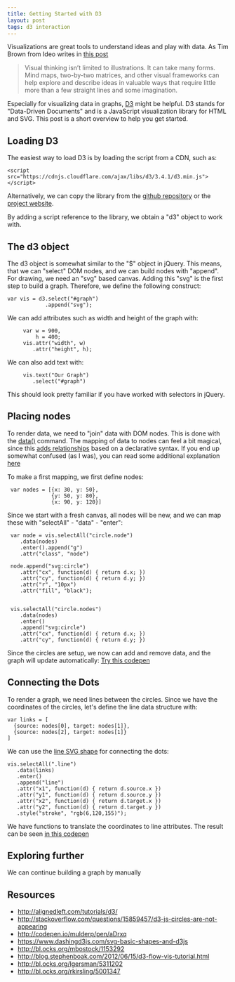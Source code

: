 ```yaml
---
title: Getting Started with D3
layout: post
tags: d3 interaction
---
```

Visualizations are great tools to understand ideas and play with data. As Tim Brown from Ideo writes in [this post](http://designthinking.ideo.com/?p=1294)

<blockquote lang="en"><p>Visual thinking isn’t limited to illustrations. It can take many forms. Mind maps, two-by-two matrices, and other visual frameworks can help explore and describe ideas in valuable ways that require little more than a few straight lines and some imagination.</p></blockquote>

Especially for visualizing data in graphs, [D3](http://d3js.org/) might be helpful. D3 stands for "Data-Driven Documents" and is a JavaScript visualization library for HTML and SVG. This post is a short overview to help you get started.

## Loading D3

The easiest way to load D3 is by loading the script from a CDN, such as:

    <script src="https://cdnjs.cloudflare.com/ajax/libs/d3/3.4.1/d3.min.js"></script>

Alternatively, we can copy the library from the [github repository](https://github.com/mbostock/d3) or the [project website](http://d3js.org).

By adding a script reference to the library, we obtain a "d3" object to work with.

## The d3 object

The d3 object is somewhat similar to the "$" object in jQuery. This means, that we can "select" DOM nodes, and we can build nodes with "append". For drawing, we need an "svg" based canvas. Adding this "svg" is the first step to build a graph. Therefore, we define the following construct:

    var vis = d3.select("#graph")
                .append("svg");

We can add attributes such as width and height of the graph with:

         var w = 900,
             h = 400;
         vis.attr("width", w)
            .attr("height", h);

We can also add text with:

         vis.text("Our Graph")
            .select("#graph")

This should look pretty familiar if you have worked with selectors in jQuery.

## Placing nodes

To render data, we need to "join" data with DOM nodes. This is done with the [data()](https://github.com/mbostock/d3/wiki/Selections#wiki-data) command. The mapping of data to nodes can feel a bit magical, since this [adds relationships](http://bost.ocks.org/mike/join/) based on a declarative syntax. If you end up somewhat confused (as I was), you can read some additional explanation [here](http://knowledgestockpile.blogspot.de/2012/01/understanding-selectall-data-enter.html)

To make a first mapping, we first define nodes:

     var nodes = [{x: 30, y: 50},
                  {y: 50, y: 80},
                  {x: 90, y: 120}]

Since we start with a fresh canvas, all nodes will be new, and we can map these with "selectAll" - "data" - "enter":

     var node = vis.selectAll("circle.node")
        .data(nodes)
        .enter().append("g")
        .attr("class", "node")

     node.append("svg:circle")
        .attr("cx", function(d) { return d.x; })
        .attr("cy", function(d) { return d.y; })
        .attr("r", "10px")
        .attr("fill", "black");

     
     vis.selectAll("circle.nodes")
        .data(nodes)
        .enter()
        .append("svg:circle")
        .attr("cx", function(d) { return d.x; })
        .attr("cy", function(d) { return d.y; })

Since the circles are setup, we now can add and remove data, and the graph will update automatically: [Try this codepen](http://codepen.io/mulderp/pen/aDrxq) 

## Connecting the Dots

To render a graph, we need lines between the circles. Since we have the coordinates of the circles, let's define the line data structure with:

    var links = [
      {source: nodes[0], target: nodes[1]},
      {source: nodes[2], target: nodes[1]}
    ]

We can use the [line SVG shape](https://github.com/mbostock/d3/wiki/SVG-Shapes#wiki-svg_line) for connecting the dots:

    vis.selectAll(".line")
       .data(links)
       .enter()
       .append("line")
       .attr("x1", function(d) { return d.source.x })
       .attr("y1", function(d) { return d.source.y })
       .attr("x2", function(d) { return d.target.x })
       .attr("y2", function(d) { return d.target.y })
       .style("stroke", "rgb(6,120,155)");

We have functions to translate the coordinates to line attributes. The result can be seen [in this codepen](http://codepen.io/mulderp/pen/wxmBd)

## Exploring further

We can continue building a graph by manually 

## Resources

* http://alignedleft.com/tutorials/d3/
* http://stackoverflow.com/questions/15859457/d3-js-circles-are-not-appearing
* http://codepen.io/mulderp/pen/aDrxq
* https://www.dashingd3js.com/svg-basic-shapes-and-d3js
* http://bl.ocks.org/mbostock/1153292
* http://blog.stephenboak.com/2012/06/15/d3-flow-vis-tutorial.html
* http://bl.ocks.org/lgersman/5311202
* http://bl.ocks.org/rkirsling/5001347
